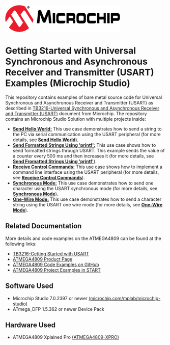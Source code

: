 <!-- Please do not change this logo with link -->
[![MCHP](images/microchip.png)](https://www.microchip.com)

# Getting Started with Universal Synchronous and Asynchronous Receiver and Transmitter (USART) Examples (Microchip Studio)

  This repository contains examples of bare metal source code for Universal Synchronous and Asynchronous Receiver and Transmitter (USART) as described in [TB3216-Universal Synchronous and Asynchronous Receiver and Transmitter (USART)](https://www.microchip.com/) document from Microchip. The repository contains an Microchip Studio Solution with multiple projects inside:

  * [<strong>Send Hello World:</strong>](Send_Hello_World) This use case demonstrates how to send a string to the PC via serial communication using the USART peripheral (for more details, see [<strong>Send Hello World</strong>](Send_Hello_World)).
  * [<strong>Send Formatted Strings Using 'printf':</strong>](Send_Formatted_Strings_Using_Printf) This use case shows how to send formatted strings through USART. This example sends the value of a counter every 500 ms and then increases it (for more details, see [<strong> Send Fromatted Strings Using 'printf'</strong>](Send_Formatted_String_Using_Printf)).
  * [<strong>Receive Control Commands:</strong>](Receive_Control_Commands) This use case shows how to implement a command line interface using the USART peripheral (for more details, see [<strong>Receive Control Commands</strong>](Receive_Control_Commands)).
  * [<strong>Synchronous Mode:</strong>](Synchronous_Mode) This use case demonstrates how to send one character using the USART synchronous mode (for more details, see [<strong>Synchronous Mode</strong>](Synchronous_Mode)).
  * [<strong>One-Wire Mode:</strong>](One_Wire_Mode) This use case demonstrates how to send a character string using the USART one wire mode (for more details, see [<strong>One-Wire Mode</strong>](One_Wire_Mode)).
  
## Related Documentation
More details and code examples on the ATMEGA4809 can be found at the following links:
- [TB3216-Getting Started with USART](https://ww1.microchip.com/downloads/en/Appnotes/TB3216-Getting-Started-with-USART-90003216B.pdf)
- [ATMEGA4809 Product Page](https://www.microchip.com/wwwproducts/en/ATMEGA4809)
- [ATMEGA4809 Code Examples on GitHub](https://github.com/microchip-pic-avr-examples?q=atmega4809)
- [ATMEGA4809 Project Examples in START](https://start.atmel.com/#examples/ATMEGA4809XplainedPro)


## Software Used
- Microchip Studio 7.0.2397 or newer [(microchip.com/mplab/microchip-studio)](https://www.microchip.com/mplab/microchip-studio)
- ATmega_DFP 1.5.362 or newer Device Pack


## Hardware Used
- ATMEGA4809 Xplained Pro [(ATMEGA4809-XPRO)](https://www.microchip.com/developmenttools/ProductDetails/ATMEGA4809-XPRO)
